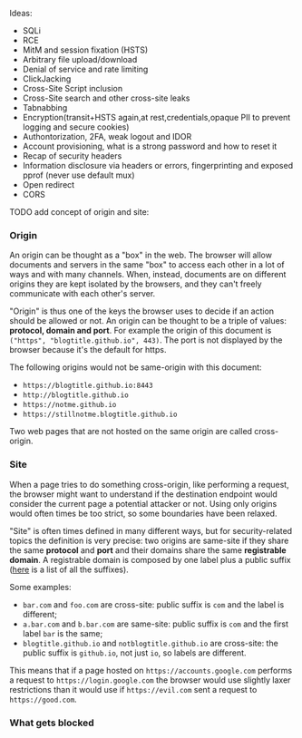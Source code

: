 Ideas:
* SQLi
* RCE
* MitM and session fixation (HSTS)
* Arbitrary file upload/download
* Denial of service and rate limiting
* ClickJacking
* Cross-Site Script inclusion
* Cross-Site search and other cross-site leaks
* Tabnabbing
* Encryption(transit+HSTS again,at rest,credentials,opaque PII to prevent logging and secure cookies)
* Authontorization, 2FA, weak logout and IDOR
* Account provisioning, what is a strong password and how to reset it
* Recap of security headers
* Information disclosure via headers or errors, fingerprinting and exposed pprof (never use default mux)
* Open redirect
* CORS


TODO add concept of origin and site:

### Origin
An origin can be thought as a "box" in the web. The browser will allow documents and servers in the same "box" to access each other in a lot of ways and with many channels. When, instead, documents are on different origins they are kept isolated by the browsers, and they can't freely communicate with each other's server.

"Origin" is thus one of the keys the browser uses to decide if an action should be allowed or not. An origin can be thought to be a triple of values: **protocol, domain and port**. For example the origin of this document is `("https", "blogtitle.github.io", 443)`. The port is not displayed by the browser because it's the default for https.

The following origins would not be same-origin with this document:

* `https://blogtitle.github.io:8443`
* `http://blogtitle.github.io`
* `https://notme.github.io`
* `https://stillnotme.blogtitle.github.io`

Two web pages that are not hosted on the same origin are called cross-origin.

### Site
When a page tries to do something cross-origin, like performing a request, the browser might want to understand if the destination endpoint would consider the current page a potential attacker or not. Using only origins would often times be too strict, so some boundaries have been relaxed.

"Site" is often times defined in many different ways, but for security-related topics the definition is very precise: two origins are same-site if they share the same **protocol** and **port** and their domains share the same **registrable domain**. A registrable domain is composed by one label plus a public suffix ([here](https://publicsuffix.org/list/public_suffix_list.dat) is a list of all the suffixes).

Some examples:

* `bar.com` and `foo.com` are cross-site: public suffix is `com` and the label is different;
* `a.bar.com` and `b.bar.com` are same-site: public suffix is `com` and the first label `bar` is the same;
* `blogtitle.github.io` and `notblogtitle.github.io` are cross-site: the public suffix is `github.io`, not just `io`, so labels are different.

This means that if a page hosted on `https://accounts.google.com` performs a request to `https://login.google.com` the browser would use slightly laxer restrictions than it would use if `https://evil.com` sent a request to `https://good.com`.

### What gets blocked
